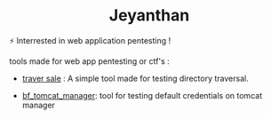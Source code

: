 <h1 align="center">Jeyanthan</h1>

⚡  Interrested in web application pentesting ! 

tools made for web app pentesting or ctf's : 


- [traver sale](https://github.com/jjeyanthan/traver_sale) : A simple tool made for testing directory traversal.

- [bf_tomcat_manager](https://github.com/jjeyanthan/bf_tomcat_manager): tool for testing default credentials on tomcat manager

